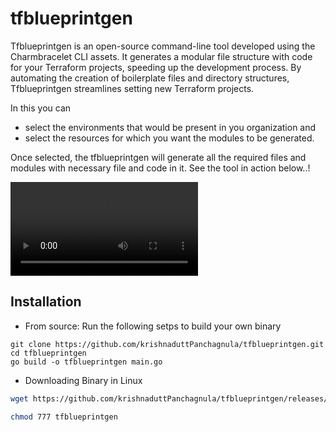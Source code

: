 # tfblueprintgen
Tfblueprintgen is an open-source command-line tool developed using the Charmbracelet CLI assets. It generates a modular file structure with code for your Terraform projects, speeding up the development process. By automating the creation of boilerplate files and directory structures, Tfblueprintgen streamlines setting new Terraform projects.

In this you can 
- select the environments that would be present in you organization and
- select the resources for which you want the modules to be generated.

Once selected, the tfblueprintgen will generate all the required files and modules with necessary file and code in it. See the tool in action below..!


<video controls src="assets/Tfblueprintgen_charmCLI-ezgif.com-video-to-mp4-converter.mp4" title="tfblueprintgen usage"></video>

## Installation

- From source:
Run the following setps to build your own binary

```shell
git clone https://github.com/krishnaduttPanchagnula/tfblueprintgen.git
cd tfblueprintgen
go build -o tfblueprintgen main.go
```
- Downloading Binary in Linux

```bash
wget https://github.com/krishnaduttPanchagnula/tfblueprintgen/releases/download/0.2/tfblueprintgen

chmod 777 tfblueprintgen

```
